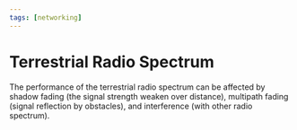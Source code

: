 ```yaml
---
tags: [networking]
---
```


# Terrestrial Radio Spectrum

The performance of the terrestrial radio spectrum can be affected by shadow
fading (the signal strength weaken over distance), multipath fading (signal
reflection by obstacles), and interference (with other radio spectrum).
